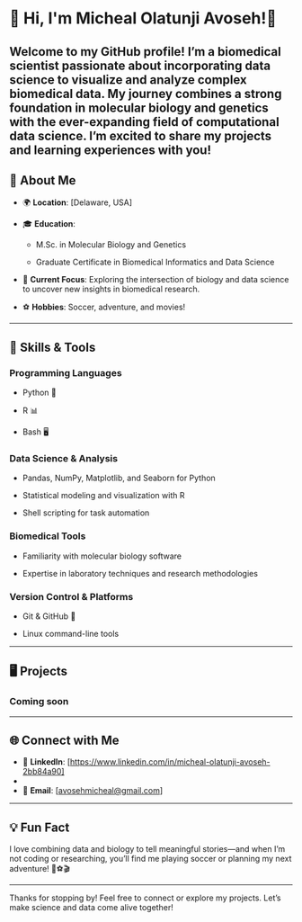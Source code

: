 
# 👋 Hi, I'm Micheal Olatunji Avoseh!🥷

Welcome to my GitHub profile! I’m a **biomedical scientist** passionate about incorporating **data science** to visualize and analyze complex biomedical data. My journey combines a strong foundation in molecular biology and genetics with the ever-expanding field of computational data science.  I’m excited to share my projects and learning experiences with you!
---

## 🚀 About Me

- 🌍 **Location**: [Delaware, USA]
  
- 🎓 **Education**:
  
  - M.Sc. in Molecular Biology and Genetics
    
  - Graduate Certificate in Biomedical Informatics and Data Science
    
- 💼 **Current Focus**: Exploring the intersection of biology and data science to uncover new insights in biomedical research.
  
- ⚽ **Hobbies**: Soccer, adventure, and movies!

---

## 🔧 Skills & Tools

### **Programming Languages**

- Python 🐍
  
- R 📊
  
- Bash 🖥️

### **Data Science & Analysis**

- Pandas, NumPy, Matplotlib, and Seaborn for Python
  
- Statistical modeling and visualization with R
  
- Shell scripting for task automation

### **Biomedical Tools**

- Familiarity with molecular biology software
  
- Expertise in laboratory techniques and research methodologies

### **Version Control & Platforms**
- Git & GitHub 🌟
  
- Linux command-line tools

---

## 🖥️ Projects

### Coming soon

---

## 🌐 Connect with Me

- 💼 **LinkedIn**: [https://www.linkedin.com/in/micheal-olatunji-avoseh-2bb84a90]
- 
- 📧 **Email**: [avosehmicheal@gmail.com]



---

## 💡 Fun Fact

I love combining data and biology to tell meaningful stories—and when I’m not coding or researching, you’ll find me playing soccer or planning my next adventure! 🧬⚽🎬

---

Thanks for stopping by! Feel free to connect or explore my projects. Let’s make science and data come alive together!
